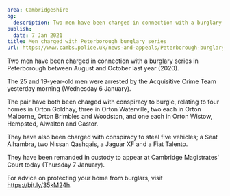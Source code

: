 ```yaml
area: Cambridgeshire
og:
  description: Two men have been charged in connection with a burglary series in Peterborough between August and October last year.
publish:
  date: 7 Jan 2021
title: Men charged with Peterborough burglary series
url: https://www.cambs.police.uk/news-and-appeals/Peterborough-burglary-series-charges
```

Two men have been charged in connection with a burglary series in Peterborough between August and October last year (2020).

The 25 and 19-year-old men were arrested by the Acquisitive Crime Team yesterday morning (Wednesday 6 January).

The pair have both been charged with conspiracy to burgle, relating to four homes in Orton Goldhay, three in Orton Waterville, two each in Orton Malborne, Orton Brimbles and Woodston, and one each in Orton Wistow, Hempsted, Alwalton and Castor.

They have also been charged with conspiracy to steal five vehicles; a Seat Alhambra, two Nissan Qashqais, a Jaguar XF and a Fiat Talento.

They have been remanded in custody to appear at Cambridge Magistrates' Court today (Thursday 7 January).

For advice on protecting your home from burglars, visit https://bit.ly/35kM24h.
